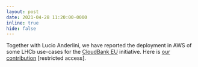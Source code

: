 ```yaml
---
layout: post
date: 2021-04-28 11:20:00-0000
inline: true
hide: false
---
```


Together with Lucio Anderlini, we have reported the deployment in AWS of some LHCb use-cases for the [CloudBank EU](https://ngiatlantic.eu/funded-experiments/cloudbank-eu-ngi) initiative. Here is [our contribution](https://indico.cern.ch/event/1021544/contributions/4288006/) [restricted access].
